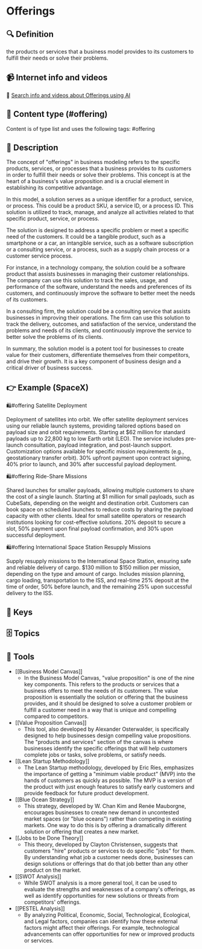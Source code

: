 
# Offerings


## 🔍 Definition
the products or services that a business model provides to its customers to fulfill their needs or solve their problems.


## 📹 Internet info and videos
🤖 [Search info and videos about Offerings using AI](https://www.perplexity.ai/search?q=videos+about+Offerings:+the+products+or+services+that+a+business+model+provides+to+its+customers+to+fulfill+their+needs+or+solve+their+problems.
)

## 📰 Content type (#offering)
Content is of type list and uses the following tags: #offering


## 📖 Description
The concept of "offerings" in business modeling refers to the specific products, services, or processes that a business provides to its customers in order to fulfill their needs or solve their problems. This concept is at the heart of a business's value proposition and is a crucial element in establishing its competitive advantage.

In this model, a solution serves as a unique identifier for a product, service, or process. This could be a product SKU, a service ID, or a process ID. This solution is utilized to track, manage, and analyze all activities related to that specific product, service, or process.

The solution is designed to address a specific problem or meet a specific need of the customers. It could be a tangible product, such as a smartphone or a car, an intangible service, such as a software subscription or a consulting service, or a process, such as a supply chain process or a customer service process.

For instance, in a technology company, the solution could be a software product that assists businesses in managing their customer relationships. The company can use this solution to track the sales, usage, and performance of the software, understand the needs and preferences of its customers, and continuously improve the software to better meet the needs of its customers.

In a consulting firm, the solution could be a consulting service that assists businesses in improving their operations. The firm can use this solution to track the delivery, outcomes, and satisfaction of the service, understand the problems and needs of its clients, and continuously improve the service to better solve the problems of its clients.

In summary, the solution model is a potent tool for businesses to create value for their customers, differentiate themselves from their competitors, and drive their growth. It is a key component of business design and a critical driver of business success.

## 👉 Example (SpaceX)

🛍️#offering Satellite Deployment

Deployment of satellites into orbit. We offer satellite deployment services using our reliable launch systems, providing tailored options based on payload size and orbit requirements. Starting at $62 million for standard payloads up to 22,800 kg to low Earth orbit (LEO).  The service includes pre-launch consultation, payload integration, and post-launch support. Customization options available for specific mission requirements (e.g., geostationary transfer orbit). 30% upfront payment upon contract signing, 40% prior to launch, and 30% after successful payload deployment.

🛍️#offering Ride-Share Missions

Shared launches for smaller payloads, allowing multiple customers to share the cost of a single launch. Starting at $1 million for small payloads, such as CubeSats, depending on the weight and destination orbit. Customers can book space on scheduled launches to reduce costs by sharing the payload capacity with other clients. Ideal for small satellite operators or research institutions looking for cost-effective solutions. 20% deposit to secure a slot, 50% payment upon final payload confirmation, and 30% upon successful deployment.

🛍️#offering International Space Station Resupply Missions

Supply resupply missions to the International Space Station, ensuring safe and reliable delivery of cargo. $130 million to $150 million per mission, depending on the type and amount of cargo. Includes mission planning, cargo loading, transportation to the ISS, and real-time  25% deposit at the time of order, 50% before launch, and the remaining 25% upon successful delivery to the ISS.





## 🔑 Keys



## 🗄️ Topics


## 🧰 Tools
- [[Business Model Canvas]]
  - In the Business Model Canvas, "value proposition" is one of the nine key components. This refers to the products or services that a business offers to meet the needs of its customers. The value proposition is essentially the solution or offering that the business provides, and it should be designed to solve a customer problem or fulfill a customer need in a way that is unique and compelling compared to competitors.
- [[Value Proposition Canvas]]
  - This tool, also developed by Alexander Osterwalder, is specifically designed to help businesses design compelling value propositions. The "products and services" section of the canvas is where businesses identify the specific offerings that will help customers complete jobs or tasks, solve problems, or satisfy needs.
- [[Lean Startup Methodology]]
  - The Lean Startup methodology, developed by Eric Ries, emphasizes the importance of getting a "minimum viable product" (MVP) into the hands of customers as quickly as possible. The MVP is a version of the product with just enough features to satisfy early customers and provide feedback for future product development.
- [[Blue Ocean Strategy]]
  - This strategy, developed by W. Chan Kim and Renée Mauborgne, encourages businesses to create new demand in uncontested market spaces (or "blue oceans") rather than competing in existing markets. One way to do this is by offering a dramatically different solution or offering that creates a new market.
- [[Jobs to be Done Theory]]
  - This theory, developed by Clayton Christensen, suggests that customers "hire" products or services to do specific "jobs" for them. By understanding what job a customer needs done, businesses can design solutions or offerings that do that job better than any other product on the market.
- [[SWOT Analysis]]
  - While SWOT analysis is a more general tool, it can be used to evaluate the strengths and weaknesses of a company's offerings, as well as identify opportunities for new solutions or threats from competitors' offerings.
- [[PESTEL Analysis]]
  - By analyzing Political, Economic, Social, Technological, Ecological, and Legal factors, companies can identify how these external factors might affect their offerings. For example, technological advancements can offer opportunities for new or improved products or services.
